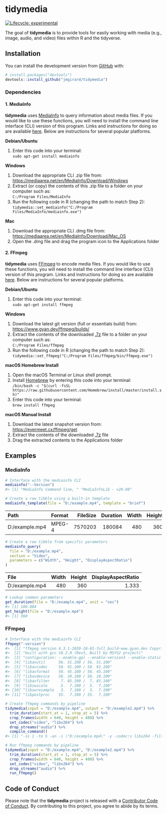 
<!-- README.md is generated from README.Rmd. Please edit that file -->

# tidymedia

<!-- badges: start -->

[![Lifecycle:
experimental](https://img.shields.io/badge/lifecycle-experimental-orange.svg)](https://www.tidyverse.org/lifecycle/#experimental)
<!-- badges: end -->

The goal of **tidymedia** is to provide tools for easily working with
media (e.g., image, audio, and video) files within R and the tidyverse.

## Installation

You can install the development version from
[GitHub](https://github.com/) with:

``` r
# install.packages("devtools")
devtools::install_github("jmgirard/tidymedia")
```

### Dependencies

#### 1\. MediaInfo

**tidymedia** uses [MediaInfo](https://mediaarea.net/en/MediaInfo) to
query information about media files. If you would like to use these
functions, you will need to install the command line interface (CLI)
version of this program. Links and instructions for doing so are
available [here](https://mediaarea.net/en/MediaInfo/Download). Below are
instructions for several popular platforms.

**Debian/Ubuntu**

1.  Enter this code into your terminal:<br />`sudo apt-get install
    mediainfo`

**Windows**

1.  Download the appropriate CLI .zip file
    from:<br /><https://mediaarea.net/en/MediaInfo/Download/Windows>
2.  Extract (or copy) the contents of this .zip file to a folder on your
    computer such as:<br />`C:/Program Files/MediaInfo`
3.  Run the following code in R (changing the path to match Step
    2):<br /> `tidymedia::set_mediainfo("C:/Program
    Files/MediaInfo/mediainfo.exe")`

**Mac**

1.  Download the appropriate CLI .dmg file
    from:<br /><https://mediaarea.net/en/MediaInfo/Download/Mac_OS>
2.  Open the .dmg file and drag the program icon to the Applications
    folder

#### 2\. FFmpeg

**tidymedia** uses [FFmpeg](https://ffmpeg.org/) to encode media files.
If you would like to use these functions, you will need to install the
command line interface (CLI) version of this program. Links and
instructions for doing so are available
[here](https://ffmpeg.org/download.html). Below are instructions for
several popular platforms.

**Debian/Ubuntu**

1.  Enter this code into your terminal:<br />`sudo apt-get install
    ffmpeg`

**Windows**

1.  Download the latest git version (full or essentials build)
    from:<br /> <https://www.gyan.dev/ffmpeg/builds/>
2.  Extract the contents of the downloaded [.7z](https://www.7-zip.org/)
    file to a folder on your computer such as:<br />`C:/Program
    Files/ffmpeg`
3.  Run the following code in R (changing the path to match Step
    2):<br />`tidymedia::set_ffmpeg("C:/Program
    Files/ffmpeg/bin/ffmpeg.exe")`

**macOS Homebrew Install**

1.  Open the macOS Terminal or Linux shell prompt.
2.  Install [Homebrew](https://brew.sh/) by entering this code into your
    terminal:<br />`/bin/bash -c "$(curl -fsSL
    https://raw.githubusercontent.com/Homebrew/install/master/install.sh)"`
3.  Enter this code into your terminal:<br />`brew install ffmpeg`

**macOS Manual Install**

1.  Download the latest snapshot version
    from:<br /><https://evermeet.cx/ffmpeg/get>
2.  Extract the contents of the downloaded [.7z](https://www.7-zip.org/)
    file
3.  Drag the extracted contents to the Applications folder

## Examples

### MediaInfo

``` r
# Interface with the mediainfo CLI
mediainfo("--Version")
#> [1] "MediaInfo Command line, " "MediaInfoLib - v20.08"
```

``` r
# Create a row tibble using a built-in template
mediainfo_template(file = "D:/example.mp4", template = "brief")
```

| Path           | Format | FileSize | Duration | Width | Height | FrameRate | VideoBitRate | Channels | SamplingRate | AudioBitRate |
| :------------- | :----- | -------: | -------: | ----: | -----: | --------: | -----------: | -------: | -----------: | -----------: |
| D:/example.mp4 | MPEG-4 |  7570203 |   180084 |   480 |    360 |        30 |       199653 |        2 |        44100 |       128007 |

``` r
# Create a row tibble from specific parameters
mediainfo_query(
  file = "D:/example.mp4", 
  section = "Video", 
  parameters = c("Width", "Height", "DisplayAspectRatio")
)
```

| File           | Width | Height | DisplayAspectRatio |
| :------------- | ----: | -----: | -----------------: |
| D:/example.mp4 |   480 |    360 |              1.333 |

``` r
# Lookup common parameters
get_duration(file = "D:/example.mp4", unit = "sec")
#> [1] 180.084
get_height(file = "D:/example.mp4")
#> [1] 360
```

### FFmpeg

``` r
# Interface with the mediainfo CLI
ffmpeg("-version")
#>  [1] "ffmpeg version 4.3.1-2020-10-01-full_build-www.gyan.dev Copyright (c) 2000-2020 the FFmpeg developers"                                                                                                                                                                                                                                                                                                                                                                                                                                                                                                                                                                                                                                                                                                                                                                                                                                                                                                                                                                                                                                                                                                                                                                                 
#>  [2] "built with gcc 10.2.0 (Rev3, Built by MSYS2 project)"                                                                                                                                                                                                                                                                                                                                                                                                                                                                                                                                                                                                                                                                                                                                                                                                                                                                                                                                                                                                                                                                                                                                                                                                                                  
#>  [3] "configuration: --enable-gpl --enable-version3 --enable-static --disable-w32threads --disable-autodetect --enable-fontconfig --enable-iconv --enable-gnutls --enable-libxml2 --enable-gmp --enable-lzma --enable-libsnappy --enable-zlib --enable-libsrt --enable-libssh --enable-libzmq --enable-avisynth --enable-libbluray --enable-libcaca --enable-sdl2 --enable-libdav1d --enable-libzvbi --enable-librav1e --enable-libwebp --enable-libx264 --enable-libx265 --enable-libxvid --enable-libaom --enable-libopenjpeg --enable-libvpx --enable-libass --enable-frei0r --enable-libfreetype --enable-libfribidi --enable-libvidstab --enable-libvmaf --enable-libzimg --enable-amf --enable-cuda-llvm --enable-cuvid --enable-ffnvcodec --enable-nvdec --enable-nvenc --enable-d3d11va --enable-dxva2 --enable-libmfx --enable-libcdio --enable-libgme --enable-libmodplug --enable-libopenmpt --enable-libopencore-amrwb --enable-libmp3lame --enable-libshine --enable-libtheora --enable-libtwolame --enable-libvo-amrwbenc --enable-libilbc --enable-libgsm --enable-libopencore-amrnb --enable-libopus --enable-libspeex --enable-libvorbis --enable-ladspa --enable-libbs2b --enable-libflite --enable-libmysofa --enable-librubberband --enable-libsoxr --enable-chromaprint"
#>  [4] "libavutil      56. 51.100 / 56. 51.100"                                                                                                                                                                                                                                                                                                                                                                                                                                                                                                                                                                                                                                                                                                                                                                                                                                                                                                                                                                                                                                                                                                                                                                                                                                                
#>  [5] "libavcodec     58. 91.100 / 58. 91.100"                                                                                                                                                                                                                                                                                                                                                                                                                                                                                                                                                                                                                                                                                                                                                                                                                                                                                                                                                                                                                                                                                                                                                                                                                                                
#>  [6] "libavformat    58. 45.100 / 58. 45.100"                                                                                                                                                                                                                                                                                                                                                                                                                                                                                                                                                                                                                                                                                                                                                                                                                                                                                                                                                                                                                                                                                                                                                                                                                                                
#>  [7] "libavdevice    58. 10.100 / 58. 10.100"                                                                                                                                                                                                                                                                                                                                                                                                                                                                                                                                                                                                                                                                                                                                                                                                                                                                                                                                                                                                                                                                                                                                                                                                                                                
#>  [8] "libavfilter     7. 85.100 /  7. 85.100"                                                                                                                                                                                                                                                                                                                                                                                                                                                                                                                                                                                                                                                                                                                                                                                                                                                                                                                                                                                                                                                                                                                                                                                                                                                
#>  [9] "libswscale      5.  7.100 /  5.  7.100"                                                                                                                                                                                                                                                                                                                                                                                                                                                                                                                                                                                                                                                                                                                                                                                                                                                                                                                                                                                                                                                                                                                                                                                                                                                
#> [10] "libswresample   3.  7.100 /  3.  7.100"                                                                                                                                                                                                                                                                                                                                                                                                                                                                                                                                                                                                                                                                                                                                                                                                                                                                                                                                                                                                                                                                                                                                                                                                                                                
#> [11] "libpostproc    55.  7.100 / 55.  7.100"
```

``` r
# Create ffmpeg commands by pipeline
tidymedia(input = "D:/example.mp4", output = "D:/example2.mp4") %>% 
  trim_duration(start_at = 1, stop_at = 5) %>% 
  crop_frames(width = 640, height = 480) %>% 
  set_codec("video", "libx264") %>%
  drop_streams("audio") %>% 
  compile_command()
#> [1] "-ss 1 -to 5 -an -i \"D:/example.mp4\" -y -codec:v libx264 -filter:v \"crop=w=640:h=480:x=(in_w-out_w)/2:y=(in_h-out_h)/2\" \"D:/example2.mp4\""
```

``` r
# Run ffmpeg commands by pipeline
tidymedia(input = "D:/example.mp4", "D:/example2.mp4") %>% 
  trim_duration(start_at = 1, stop_at = 5) %>% 
  crop_frames(width = 640, height = 480) %>% 
  set_codec("video", "libx264") %>%
  drop_streams("audio") %>% 
  run_ffmpeg()
```

## Code of Conduct

Please note that the **tidymedia** project is released with a
[Contributor Code of
Conduct](https://contributor-covenant.org/version/2/0/CODE_OF_CONDUCT.html).
By contributing to this project, you agree to abide by its terms.
